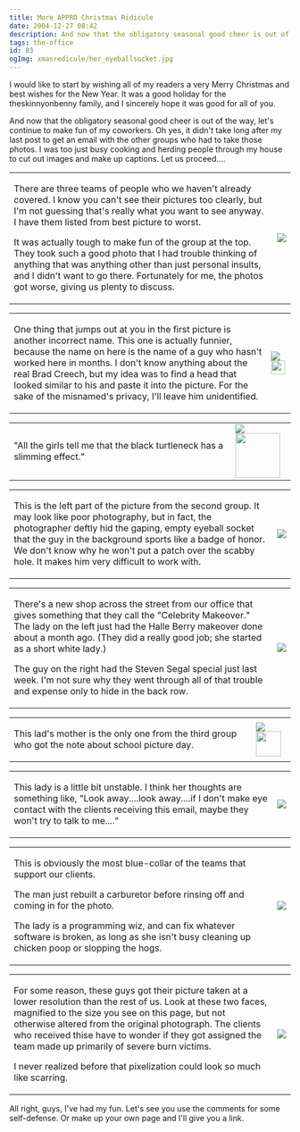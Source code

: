 ```yaml
---
title: More APPRO Christmas Ridicule
date: 2004-12-27 08:42
description: And now that the obligatory seasonal good cheer is out of the way, let's continue to make fun of my coworkers.  Oh yes, it didn't take long after my last post to get an email with the other groups who had to take those photos.  I was too just busy cooking and herding people through my house to cut out images and make up captions.  Let us proceed....
tags: the-office
id: 83
ogImg: xmasredicule/her_eyeballsocket.jpg
---
```

I would like to start by wishing all of my readers a very Merry Christmas and best wishes for the New Year.  It was a good holiday for the theskinnyonbenny family, and I sincerely hope it was good for all of you.  

And now that the obligatory seasonal good cheer is out of the way, let's continue to make fun of my coworkers.  Oh yes, it didn't take long after my last post to get an email with the other groups who had to take those photos.  I was too just busy cooking and herding people through my house to cut out images and make up captions.  Let us proceed....

<table><tr><td valign = "center" class="caption">

There are three teams of people who we haven't already covered.  I know you can't see their pictures too clearly, but I'm not guessing that's really what you want to see anyway.  I have them listed from best picture to worst.  

It was actually tough to make fun of the group at the top.  They took such a good photo that I had trouble thinking of anything that was anything other than just personal insults, and I didn't want to go there.  Fortunately for me, the photos got worse, giving us plenty to discuss.</td><td><img src="/img/xmasredicule/newgroups.jpg"/></td></tr></table>

<table><tr><td valign = "center" class="caption">

One thing that jumps out at you in the first picture is another incorrect name.  This one is actually funnier, because the name on here is the name of a guy who hasn't worked here in months.  I don't know anything about the real Brad Creech, but my idea was to find a head that looked similar to his and paste it into the picture.  For the sake of the misnamed's privacy, I'll leave him unidentified.</td><td><img src="/img/xmasredicule/apocreech.jpg"/><img src="/img/spacer.gif" width="25px"/></td></tr></table>

<table><tr><td valign = "center" class="caption">

"All the girls tell me that the black turtleneck has a slimming effect."</td><td><img src="/img/xmasredicule/aporichard.jpg"/><img src="/img/spacer.gif" width="80px"/></td></tr></table>

<table><tr><td valign = "center" class="caption">

This is the left part of the picture from the second group.  It may look like poor photography, but in fact, the photographer deftly hid the gaping, empty eyeball socket that the guy in the background sports like a badge of honor.  We don't know why he won't put a patch over the scabby hole.  It makes him very difficult to work with.</td><td><img src="/img/xmasredicule/her_eyeballsocket.jpg"/></td></tr></table>

<table><tr><td valign = "center" class="caption">

There's a new shop across the street from our office that gives something that they call the "Celebrity Makeover."  The lady on the left just had the Halle Berry makeover done about a month ago.  (They did a really good job; she started as a short white lady.)  

The guy on the right had the Steven Segal special just last week.  I'm not sure why they went through all of that trouble and expense only to hide in the back row.</td><td><img src="/img/xmasredicule/hermoviestars.jpg"/></td></tr></table>

<table><tr><td valign = "center" class="caption">

This lad's mother is the only one from the third group who got the note about school picture day.</td><td><img src="/img/xmasredicule/peghunter.jpg"/><img src="/img/spacer.gif" width="45px"/></td></tr></table>

<table><tr><td valign = "center" class="caption">

This lady is a little bit unstable.  I think her thoughts are something like, "Look away....look away....if I don't make eye contact with the clients receiving this email, maybe they won't try to talk to me...."</td><td><img src="/img/xmasredicule/pegheath.jpg"/></td></tr></table>

<table><tr><td valign = "center" class="caption">

This is obviously the most blue-collar of the teams that support our clients.  

The man just rebuilt a carburetor before rinsing off and coming in for the photo.

The lady is a programming wiz, and can fix whatever software is broken, as long as she isn't busy cleaning up chicken poop or slopping the hogs.</td><td><img src="/img/xmasredicule/pegbluecollar.jpg"/></td></tr></table>

<table><tr><td valign = "center" class="caption">

For some reason, these guys got their picture taken at a lower resolution than the rest of us.  Look at these two faces, magnified to the size you see on this page, but not otherwise altered from the original photograph.  The clients who received thise have to wonder if they got assigned the team made up primarily of severe burn victims.

I never realized before that pixelization could look so much like scarring.</td><td><img src="/img/xmasredicule/pegpixels.jpg"/></td></tr></table>

All right, guys, I've had my fun.  Let's see you use the comments for some self-defense.  Or make up your own page and I'll give you a link.
